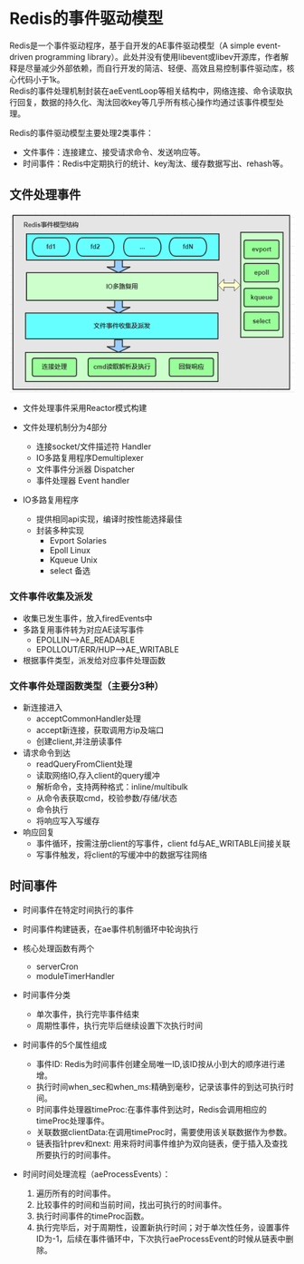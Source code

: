 # Redis的事件驱动模型
Redis是一个事件驱动程序，基于自开发的AE事件驱动模型（A simple event-driven programming library）。此处并没有使用libevent或libev开源库，作者解释是尽量减少外部依赖，而自行开发的简洁、轻便、高效且易控制事件驱动库，核心代码小于1k。   
Redis的事件处理机制封装在aeEventLoop等相关结构中，网络连接、命令读取执行回复，数据的持久化、淘汰回收key等几乎所有核心操作均通过该事件模型处理。

Redis的事件驱动模型主要处理2类事件：
+ 文件事件：连接建立、接受请求命令、发送响应等。
+ 时间事件：Redis中定期执行的统计、key淘汰、缓存数据写出、rehash等。

## 文件处理事件
![redis_file_event](images/redis_file_event.png)
+ 文件处理事件采用Reactor模式构建
+ 文件处理机制分为4部分
    - 连接socket/文件描述符 Handler
    - IO多路复用程序Demultiplexer
    - 文件事件分派器 Dispatcher
    - 事件处理器 Event handler

+ IO多路复用程序
    + 提供相同api实现，编译时按性能选择最佳
    + 封装多种实现
        - Evport Solaries
        - Epoll Linux
        - Kqueue Unix
        - select 备选
### 文件事件收集及派发
+ 收集已发生事件，放入firedEvents中
+ 多路复用事件转为对应AE读写事件
    - EPOLLIN-->AE_READABLE
    - EPOLLOUT/ERR/HUP-->AE_WRITABLE
+ 根据事件类型，派发给对应事件处理函数

### 文件事件处理函数类型（主要分3种）
+ 新连接进入
    - acceptCommonHandler处理
    - accept新连接，获取调用方ip及端口
    - 创建client,并注册读事件
+ 请求命令到达
    + readQueryFromClient处理
    + 读取网络IO,存入client的query缓冲
    + 解析命令，支持两种格式：inline/multibulk
    + 从命令表获取cmd，校验参数/存储/状态
    + 命令执行
    + 将响应写入写缓存
+ 响应回复
    - 事件循环，按需注册client的写事件，client fd与AE_WRITABLE间接关联
    - 写事件触发，将client的写缓冲中的数据写往网络

## 时间事件
+ 时间事件在特定时间执行的事件
+ 时间事件构建链表，在ae事件机制循环中轮询执行
+ 核心处理函数有两个
    - serverCron
    - moduleTimerHandler
+ 时间事件分类
    - 单次事件，执行完毕事件结束
    - 周期性事件，执行完毕后继续设置下次执行时间

+ 时间事件的5个属性组成
    - 事件ID: Redis为时间事件创建全局唯一ID,该ID按从小到大的顺序进行递增。
    - 执行时间when_sec和when_ms:精确到毫秒，记录该事件的到达可执行时间。
    - 时间事件处理器timeProc:在事件事件到达时，Redis会调用相应的timeProc处理事件。
    - 关联数据clientData:在调用timeProc时，需要使用该关联数据作为参数。
    - 链表指针prev和next: 用来将时间事件维护为双向链表，便于插入及查找所要执行的时间事件。

+ 时间时间处理流程（aeProcessEvents）：
    1. 遍历所有的时间事件。
    2. 比较事件的时间和当前时间，找出可执行的时间事件。
    3. 执行时间事件的timeProc函数。
    4. 执行完毕后，对于周期性，设置新执行时间；对于单次性任务，设置事件ID为-1，后续在事件循环中，下次执行aeProcessEvent的时候从链表中删除。